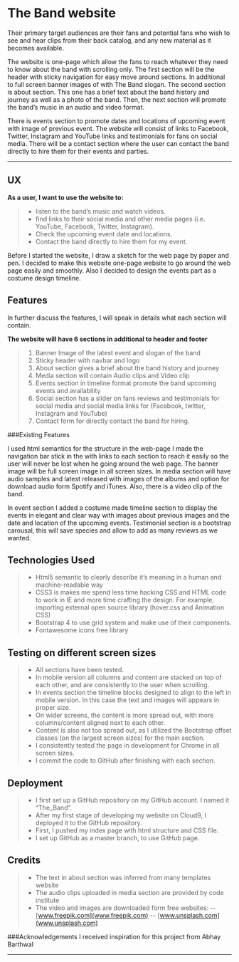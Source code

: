 The Band website 
===================


Their primary target audiences are their fans and potential fans who wish to see and hear clips from their back catalog, and any new material as it becomes available.

The website is one-page which allow the fans to reach whatever they need to know about the band with scrolling only. The first section will be the header with sticky navigation for easy move around sections. In additional to full screen banner images of with The Band slogan. The second section is about section. This one has a brief text about the band history and journey as well as a photo of the band. Then, the next section will promote the band’s music in an audio and video format. 

There is events section to promote dates and locations of upcoming event with image of previous event. The website will consist of links to Facebook, Twitter, Instagram and YouTube links and testimonials for fans on social media. There will be a contact section where the user can contact the band directly to hire them for their events and parties. 

----------


UX
---------
 **As a user, I want to use the website to:**

> - listen to the band’s music and watch videos.
> - find links to their social media and other media pages (i.e. YouTube, Facebook, Twitter, Instagram).
> - Check the upcoming event date and locations.
> - Contact the band directly to hire them for my event.

Before I started the website, I draw a sketch for the web page by paper and pen.
I decided to make this website one-page website to go around the web page easily and smoothly.
Also I decided to design the events part as a costume design timeline.

Features
--------
In further discuss the features, I will speak in details what each section will contain.

**The website will have 6 sections in additional to header and footer**
> 1.	Banner Image of the latest event and slogan of the band
> 2.	Sticky header with navbar and logo 
> 3.	About section gives a brief about the band history and journey 
> 4.	Media section will contain Audio clips and Video clip 
> 5.	Events section in timeline format promote the band upcoming events and availability
> 6.	Social section has a slider on fans reviews and testimonials for social media and social media links for (Facebook, twitter, Instagram and YouTube) 
> 7.	Contact form for directly contact the band for hiring.

###Existing Features

I used html semantics for the structure in the web-page I made the navigation bar stick in the with links to each section to reach it easily so the user will never be lost when he going around the web page. The banner image will be full screen image in all screen sizes. In media section will have audio samples and latest released with images of the albums and option for download audio form Spotify and iTunes.  Also, there is a video clip of the band. 

In event section I added a costume made timeline section to display the events in elegant and clear way with images about previous images and the date and location of the upcoming events. Testimonial section is a bootstrap carousal, this will save species and allow to add as many reviews as we wanted.


Technologies Used
---
> -	Html5 semantic to clearly describe it’s meaning in a human and machine-readable way
> - CSS3 is makes me spend less time hacking CSS and HTML code to work in IE and more time crafting the design. For example, importing external open source library (hover.css and Animation CSS) 
> - Bootstrap 4 to use grid system and make use of their components.
> - Fontawesome icons free library 

Testing on different screen sizes
-----
> - All sections have been tested.
> - In mobile version all columns and content are stacked on top of each other, and are consistently to the user when scrolling.
> - In events section the timeline blocks designed to align to the left in mobile version. In this case the text and images will appears in proper size.
> - On wider screens, the content is more spread out, with more columns/content aligned next to each other.
> - Content is also not too spread out, as I utilized the Bootstrap offset classes (on the largest screen sizes) for the main section.
> - I consistently tested the page in development for Chrome in all screen sizes.
> - I commit the code to GitHub after finishing with each section.

Deployment
----
> - I first set up a GitHub repository on my GitHub account. I named it “The_Band”.
> - After my first stage of developing my website on Cloud9, I deployed it to the GitHub repository.
> - First, I pushed my index page with html structure and CSS file.
> - I set up GitHub as a master branch, to use GitHub page.

Credits
----
> -	The text in about section was inferred from many templates website
> -	The audio clips uploaded in media section are provided by code institute
> -	The video and images are downloaded form free websites:
>--	 [www.freepik.com](www.freepik.com) 
>--	[www.unsplash.com](www.unsplash.com)

###Acknowledgements
I received inspiration for this project from Abhay Barthwal 

----------
